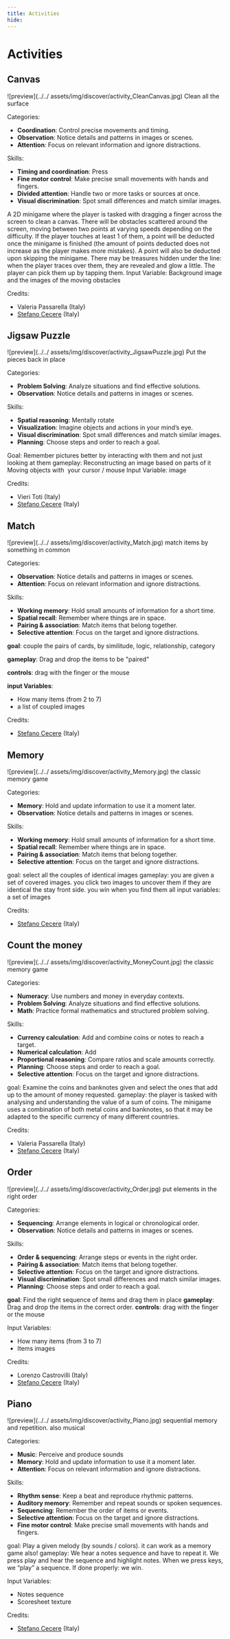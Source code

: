 ```yaml
---
title: Activities
hide:
---
```


# Activities

<a id="CleanCanvas"></a>
## Canvas

![preview](../../ assets/img/discover/activity_CleanCanvas.jpg)
Clean all the surface

Categories:

  - **Coordination**: Control precise movements and timing.
  - **Observation**: Notice details and patterns in images or scenes.
  - **Attention**: Focus on relevant information and ignore distractions.

Skills:

  - **Timing and coordination**: Press
  - **Fine motor control**: Make precise small movements with hands and fingers.
  - **Divided attention**: Handle two or more tasks or sources at once.
  - **Visual discrimination**: Spot small differences and match similar images.

A 2D minigame where the player is tasked with dragging a finger across the screen to clean a canvas. There will be obstacles scattered around the screen, moving between two points at varying speeds depending on the difficulty. If the player touches at least 1 of them, a point will be deducted once the minigame is finished (the amount of points deducted does not increase as the player makes more mistakes). A point will also be deducted upon skipping the minigame. There may be treasures hidden under the line: when the player traces over them, they are revealed and glow a little. The player can pick them up by tapping them.
Input Variable: Background image and the images of the moving obstacles


Credits:
  - Valeria Passarella (Italy)
  - [Stefano Cecere](https://stefanocecere.com) (Italy)

<a id="JigsawPuzzle"></a>
## Jigsaw Puzzle

![preview](../../ assets/img/discover/activity_JigsawPuzzle.jpg)
Put the pieces back in place

Categories:

  - **Problem Solving**: Analyze situations and find effective solutions.
  - **Observation**: Notice details and patterns in images or scenes.

Skills:

  - **Spatial reasoning**: Mentally rotate
  - **Visualization**: Imagine objects and actions in your mind’s eye.
  - **Visual discrimination**: Spot small differences and match similar images.
  - **Planning**: Choose steps and order to reach a goal.

Goal: Remember pictures better by interacting with them and not just looking at them
gameplay: Reconstructing an image based on parts of it Moving objects with  your cursor / mouse
Input Variable:  image 

Credits:
  - Vieri Toti (Italy)
  - [Stefano Cecere](https://stefanocecere.com) (Italy)

<a id="Match"></a>
## Match

![preview](../../ assets/img/discover/activity_Match.jpg)
match items by something in common

Categories:

  - **Observation**: Notice details and patterns in images or scenes.
  - **Attention**: Focus on relevant information and ignore distractions.

Skills:

  - **Working memory**: Hold small amounts of information for a short time.
  - **Spatial recall**: Remember where things are in space.
  - **Pairing & association**: Match items that belong together.
  - **Selective attention**: Focus on the target and ignore distractions.

**goal**: couple the pairs of cards, by similitude, logic, relationship, category

**gameplay**: Drag and drop the items to be "paired" 

**controls**: drag with the finger or the mouse

**input Variables**:

- How many items (from 2 to 7)
- a list of coupled  images

Credits:
  - [Stefano Cecere](https://stefanocecere.com) (Italy)

<a id="Memory"></a>
## Memory

![preview](../../ assets/img/discover/activity_Memory.jpg)
the classic memory game

Categories:

  - **Memory**: Hold and update information to use it a moment later.
  - **Observation**: Notice details and patterns in images or scenes.

Skills:

  - **Working memory**: Hold small amounts of information for a short time.
  - **Spatial recall**: Remember where things are in space.
  - **Pairing & association**: Match items that belong together.
  - **Selective attention**: Focus on the target and ignore distractions.

goal: select all the couples of identical images
gameplay: you are given a set of covered images. you click two images to uncover them if they are identical the stay front side. you win when you find them all
input variables: a set of images

Credits:
  - [Stefano Cecere](https://stefanocecere.com) (Italy)

<a id="MoneyCount"></a>
## Count the money

![preview](../../ assets/img/discover/activity_MoneyCount.jpg)
the classic memory game

Categories:

  - **Numeracy**: Use numbers and money in everyday contexts.
  - **Problem Solving**: Analyze situations and find effective solutions.
  - **Math**: Practice formal mathematics and structured problem solving.

Skills:

  - **Currency calculation**: Add and combine coins or notes to reach a target.
  - **Numerical calculation**: Add
  - **Proportional reasoning**: Compare ratios and scale amounts correctly.
  - **Planning**: Choose steps and order to reach a goal.
  - **Selective attention**: Focus on the target and ignore distractions.

goal: Examine the coins and banknotes given and select the ones that add up to the amount of money requested.
gameplay: the player is tasked with analysing and understanding the value of a sum of coins. The minigame uses a combination of both metal coins and banknotes, so that it may be adapted to the specific currency of many different countries.
  


Credits:
  - Valeria Passarella (Italy)
  - [Stefano Cecere](https://stefanocecere.com) (Italy)

<a id="Order"></a>
## Order

![preview](../../ assets/img/discover/activity_Order.jpg)
put elements in the right order

Categories:

  - **Sequencing**: Arrange elements in logical or chronological order.
  - **Observation**: Notice details and patterns in images or scenes.

Skills:

  - **Order & sequencing**: Arrange steps or events in the right order.
  - **Pairing & association**: Match items that belong together.
  - **Selective attention**: Focus on the target and ignore distractions.
  - **Visual discrimination**: Spot small differences and match similar images.
  - **Planning**: Choose steps and order to reach a goal.

**goal**: Find the right sequence of items and drag them in place
**gameplay**: Drag and drop the items in the correct order. 
**controls**: drag with the finger or the mouse

Input Variables:
- How many items (from 3 to 7)
- Items images


Credits:
  - Lorenzo Castrovilli (Italy)
  - [Stefano Cecere](https://stefanocecere.com) (Italy)

<a id="Piano"></a>
## Piano

![preview](../../ assets/img/discover/activity_Piano.jpg)
sequential memory and repetition. also musical

Categories:

  - **Music**: Perceive and produce sounds
  - **Memory**: Hold and update information to use it a moment later.
  - **Attention**: Focus on relevant information and ignore distractions.

Skills:

  - **Rhythm sense**: Keep a beat and reproduce rhythmic patterns.
  - **Auditory memory**: Remember and repeat sounds or spoken sequences.
  - **Sequencing**: Remember the order of items or events.
  - **Selective attention**: Focus on the target and ignore distractions.
  - **Fine motor control**: Make precise small movements with hands and fingers.

goal: Play a given melody (by sounds / colors). it can work as a memory game also!
gameplay: We hear a notes sequence and have to repeat it. We press play and hear the sequence and highlight notes. When we press keys, we “play” a sequence. If done properly: we win.

Input Variables:
- Notes sequence
- Scoresheet texture

Credits:
  - [Stefano Cecere](https://stefanocecere.com) (Italy)

